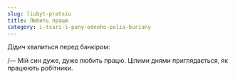 ```yaml
---
slug: liubyt-pratsiu
title: Любить працю
category: i-tsari-i-pany-odnoho-polia-buriany
---
```

Дідич хвалиться перед банкіром:

/— Мій син дуже, дуже любить працю. Цілими днями приглядається, як працюють робітники.
